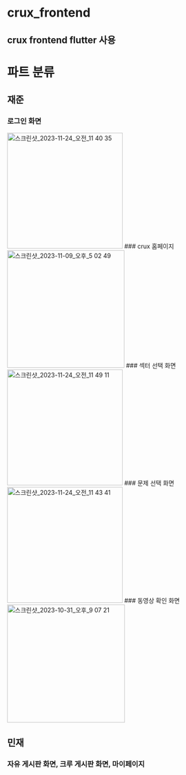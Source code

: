 # crux_frontend
## crux frontend flutter 사용
# 파트 분류
## 재준
### 로그인 화면
<img width="268" alt="스크린샷_2023-11-24_오전_11 40 35" src="https://github.com/jaejunlee11/crux_backend/assets/72538151/97835ff8-bd85-4422-be7e-ccd0b5073ed0">
### crux 홈페이지
<img width="272" alt="스크린샷_2023-11-09_오후_5 02 49" src="https://github.com/jaejunlee11/crux_backend/assets/72538151/bac6dd31-53d1-4f0d-a730-0244556d3278">
### 섹터 선택 화면
<img width="268" alt="스크린샷_2023-11-24_오전_11 49 11" src="https://github.com/jaejunlee11/crux_backend/assets/72538151/b772581f-02e5-46eb-b2a4-a8dffa661f1f">
### 문제 선택 화면
<img width="268" alt="스크린샷_2023-11-24_오전_11 43 41" src="https://github.com/jaejunlee11/crux_backend/assets/72538151/47cb4989-5ebc-41cf-bea9-54d45fe79117">
### 동영상 확인 화면
<img width="273" alt="스크린샷_2023-10-31_오후_9 07 21" src="https://github.com/jaejunlee11/crux_backend/assets/72538151/2fcf82b8-6d94-49b9-95ce-e817195a616a">

## 민재
### 자유 게시판 화면, 크루 게시판 화면, 마이페이지
